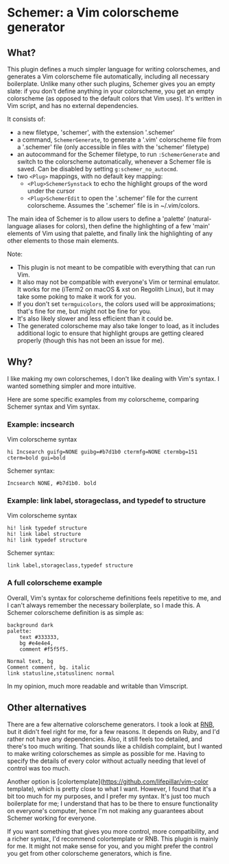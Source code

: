 # Schemer: a Vim colorscheme generator
## What?
This plugin defines a much simpler language for writing colorschemes, and generates a Vim colorscheme file automatically, including all necessary boilerplate.
Unlike many other such plugins, Schemer gives you an empty slate: if you don't define anything in your colorscheme, you get an empty colorscheme (as opposed to the default colors that Vim uses).
It's written in Vim script, and has no external dependencies.

It consists of:
* a new filetype, 'schemer', with the extension '.schemer'
* a command, `SchemerGenerate`, to generate a '.vim' colorscheme file from a '.schemer' file (only accessible in files with the 'schemer' filetype)
* an autocommand for the Schemer filetype, to run `:SchemerGenerate` and switch to the colorscheme automatically, whenever a Schemer file is saved. Can be disabled by setting `g:schemer_no_autocmd`.
* two `<Plug>` mappings, with no default key mapping:
    * `<Plug>SchemerSynstack` to echo the highlight groups of the word under the cursor
    * `<Plug>SchemerEdit` to open the '.schemer' file for the current colorscheme. Assumes the '.schemer' file is in ~/.vim/colors.

The main idea of Schemer is to allow users to define a 'palette' (natural-language aliases for colors), then define the highlighting of a few 'main' elements of Vim using that palette, and finally link the highlighting of any other elements to those main elements.

Note:
* This plugin is not meant to be compatible with everything that can run Vim.
* It also may not be compatible with everyone's Vim or terminal emulator.
  It works for me (iTerm2 on macOS & xst on Regolith Linux), but it may take some poking to make it work for you.
* If you don't set `termguicolors`, the colors used will be approximations; that's fine for me, but might not be fine for you.
* It's also likely slower and less efficient than it could be.
* The generated colorscheme may also take longer to load, as it includes additional logic to ensure that highlight groups are getting cleared properly (though this has not been an issue for me).

## Why?
I like making my own colorschemes, I don't like dealing with Vim's syntax.
I wanted something simpler and more intuitive.

Here are some specific examples from my colorscheme, comparing Schemer syntax and Vim syntax.

### Example: incsearch
Vim colorscheme syntax

```vim
hi Incsearch guifg=NONE guibg=#b7d1b0 ctermfg=NONE ctermbg=151 cterm=bold gui=bold
```

Schemer syntax:

```schemer
Incsearch NONE, #b7d1b0. bold
```

### Example: link label, storageclass, and typedef to structure
Vim colorscheme syntax

```vim
hi! link typedef structure
hi! link label structure
hi! link typedef structure
```

Schemer syntax:

```schemer
link label,storageclass,typedef structure
```

### A full colorscheme example
Overall, Vim's syntax for colorscheme definitions feels repetitive to me, and I can't always remember the necessary boilerplate, so I made this.
A Schemer colorscheme definition is as simple as:

```schemer
background dark
palette:
    text #333333,
    bg #e4e4e4,
    comment #f5f5f5.

Normal text, bg
Comment comment, bg. italic
link statusline,statuslinenc normal
```

In my opinion, much more readable and writable than Vimscript.

## Other alternatives
There are a few alternative colorscheme generators.
I took a look at [RNB](https://github.com/romainl/vim-rnb), but it didn't feel right for me, for a few reasons.
It depends on Ruby, and I'd rather not have any dependencies.
Also, it still feels too detailed, and there's too much writing.
That sounds like a childish complaint, but I wanted to make writing colorschemes as simple as possible for me.
Having to specify the details of every color without actually needing that level of control was too much.

Another option is [colortemplate](https://github.com/lifepillar/vim-color template), which is pretty close to what I want.
However, I found that it's a bit too much for my purposes, and I prefer my syntax.
It's just too much boilerplate for me; I understand that has to be there to ensure functionality on everyone's computer, hence I'm not making any guarantees about Schemer working for everyone.

If you want something that gives you more control, more compatibility, and a richer syntax, I'd recommend colortemplate or RNB.
This plugin is mainly for me.
It might not make sense for you, and you might prefer the control you get from other colorscheme generators, which is fine.
